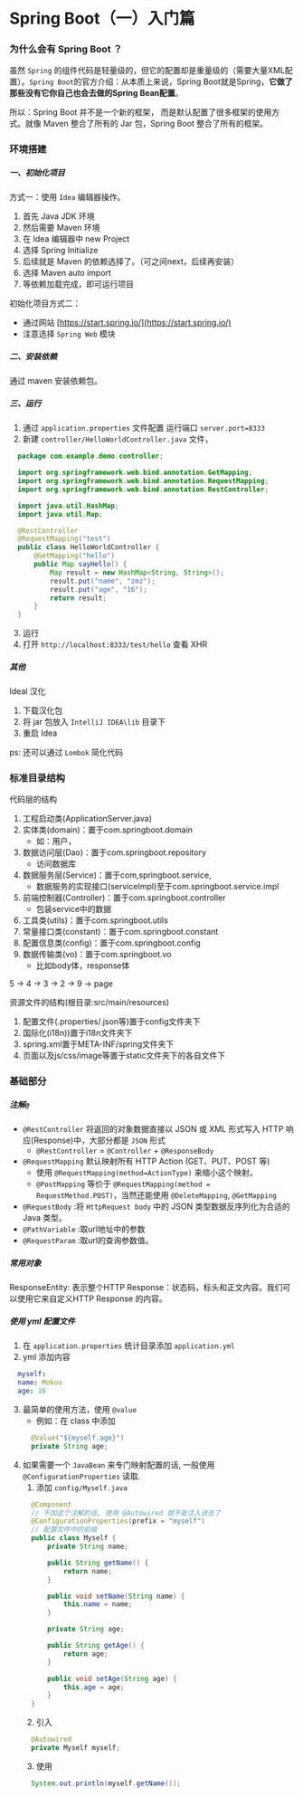 # Spring Boot（一）入门篇

### 为什么会有 Spring Boot ？

虽然 `Spring` 的组件代码是轻量级的，但它的配置却是重量级的（需要大量XML配置）。`Spring Boot`的官方介绍：从本质上来说，Spring Boot就是Spring，**它做了那些没有它你自己也会去做的Spring Bean配置**。

所以：Spring Boot 并不是一个新的框架， 而是默认配置了很多框架的使用方式。就像 Maven 整合了所有的 Jar 包，Spring Boot 整合了所有的框架。

### 环境搭建

##### 一、初始化项目

方式一：使用 `Idea` 编辑器操作。
  1. 首先 Java JDK 环境
  2. 然后需要 Maven 环境
  3. 在 Idea 编辑器中 new Project
  4. 选择 Spring Initialize
  5. 后续就是 Maven 的依赖选择了。（可之间next，后续再安装）
  6. 选择 Maven auto import
  7. 等依赖加载完成，即可运行项目

初始化项目方式二：
  * 通过网站 [https://start.spring.io/](https://start.spring.io/)
  * 注意选择 `Spring Web` 模块

##### 二、安装依赖

通过 maven 安装依赖包。

##### 三、运行

1. 通过 `application.properties` 文件配置 运行端口 `server.port=8333`
2. 新建 `controller/HelloWorldController.java` 文件，
  ```java
    package com.example.demo.controller;

    import org.springframework.web.bind.annotation.GetMapping;
    import org.springframework.web.bind.annotation.RequestMapping;
    import org.springframework.web.bind.annotation.RestController;

    import java.util.HashMap;
    import java.util.Map;

    @RestController
    @RequestMapping("test")
    public class HelloWorldController {
        @GetMapping("hello")
        public Map sayHello() {
            Map result = new HashMap<String, String>();
            result.put("name", "zmz");
            result.put("age", "16");
            return result;
        }
    }
  ```
3. 运行
4. 打开 `http://localhost:8333/test/hello` 查看 XHR

##### 其他

Ideal 汉化
1. 下载汉化包
2. 将 jar 包放入 `IntelliJ IDEA\lib` 目录下
3. 重启 Idea

ps: 还可以通过 `Lombok` 简化代码


### 标准目录结构

代码层的结构
  1. 工程启动类(ApplicationServer.java)
  2. 实体类(domain)：置于com.springboot.domain
     * 如：用户，
  3. 数据访问层(Dao)：置于com.springboot.repository
     * 访问数据库
  4. 数据服务层(Service)：置于com,springboot.service,
     * 数据服务的实现接口(serviceImpl)至于com.springboot.service.impl
  5. 前端控制器(Controller)：置于com.springboot.controller
     * 包装service中的数据
  6. 工具类(utils)：置于com.springboot.utils
  7. 常量接口类(constant)：置于com.springboot.constant
  8. 配置信息类(config)：置于com.springboot.config
  9. 数据传输类(vo)：置于com.springboot.vo
     * 比如body体，response体

5 -> 4 -> 3 -> 2 -> 9 -> page

资源文件的结构(根目录:src/main/resources)
  1. 配置文件(.properties/.json等)置于config文件夹下
  2. 国际化(i18n))置于i18n文件夹下
  3. spring.xml置于META-INF/spring文件夹下
  4. 页面以及js/css/image等置于static文件夹下的各自文件下


### 基础部分

##### 注解`@`

* `@RestController` 将返回的对象数据直接以 JSON 或 XML 形式写入 HTTP 响应(Response)中，大部分都是 `JSON` 形式
  * `@RestController` = `@Controller` + `@ResponseBody`
* `@RequestMapping` 默认映射所有 HTTP Action (GET、PUT、POST 等)
  * 使用 `@RequestMapping(method=ActionType)` 来缩小这个映射。
  * `@PostMapping` 等价于 `@RequestMapping(method = RequestMethod.POST)`，当然还能使用 `@DeleteMapping`, `@GetMapping`
* `@RequestBody` :将 `HttpRequest body` 中的 JSON 类型数据反序列化为合适的 Java 类型。
* `@PathVariable` :取url地址中的参数
* `@RequestParam` :取url的查询参数值。


##### 常用对象

ResponseEntity: 表示整个HTTP Response：状态码，标头和正文内容。我们可以使用它来自定义HTTP Response 的内容。


##### 使用 yml 配置文件

1. 在 `application.properties` 统计目录添加 `application.yml`
2. yml 添加内容
  ```yml
    myself:
    name: Mokou
    age: 16
  ```
3. 最简单的使用方法，使用 `@value`
   * 例如：在 class 中添加
    ```java
      @Value("${myself.age}")
      private String age;
    ```
4. 如果需要一个 `JavaBean` 来专门映射配置的话, 一般使用 `@ConfigurationProperties` 读取.
   1. 添加 `config/Myself.java`
    ```java
      @Component
      // 不加这个注解的话, 使用 @Autowired 就不能注入进去了
      @ConfigurationProperties(prefix = "myself")
      // 配置文件中的前缀
      public class Myself {
          private String name;

          public String getName() {
              return name;
          }

          public void setName(String name) {
              this.name = name;
          }

          private String age;

          public String getAge() {
              return age;
          }

          public void setAge(String age) {
              this.age = age;
          }
      }
    ```
    2. 引入
      ```java
        @Autowired
        private Myself myself;
      ```
    3. 使用
      ```java
        System.out.println(myself.getName());
      ```
